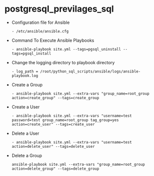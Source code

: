 # postgresql_previlages_sql
- Configuration file for Ansible
	```
	- /etc/ansible/ansible.cfg
	```

- Command To Execute Ansible Playbooks
	```
	- ansible-playbook site.yml --tags=pgsql_uninstall --tags=pgsql_install
	```

- Change the logging directory to playbook directory
	```
	- log_path = /root/python_sql_scripts/ansible/logs/ansible-playbook.log
	```

- Create a Group
	```
	- ansible-playbook site.yml --extra-vars "group_name=root_group action=create_group" --tags=create_group
	```

- Create a User
	```
	- ansible-playbook site.yml --extra-vars "username=test password=test group_name=root_group tag_group=yes action=create_user" --tags=create_user
	```

- Delete a User
	```
	- ansible-playbook site.yml --extra-vars "username=test action=delete_user" --tags=delete_user
	```

- Delete a Group
	```
	ansible-playbook site.yml --extra-vars "group_name=root_group action=delete_group" --tags=delete_group
	```
